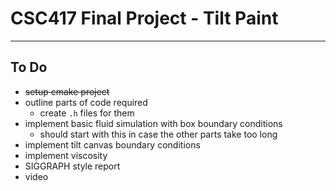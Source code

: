 # CSC417 Final Project - Tilt Paint

---

## To Do

- ~~setup cmake project~~
- outline parts of code required
  - create `.h` files for them
- implement basic fluid simulation with box boundary conditions
  - should start with this in case the other parts take too long
- implement tilt canvas boundary conditions
- implement viscosity
- SIGGRAPH style report
- video